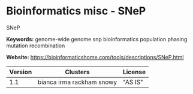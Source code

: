 # Bioinformatics misc - SNeP

SNeP

**Keywords:** genome-wide genome snp bioinformatics population phasing mutation recombination

**Website:** <https://bioinformaticshome.com/tools/descriptions/SNeP.html>

| Version | Clusters | License |
| ------- | -------- | ------- |
| 1.1 | bianca irma rackham snowy | "AS IS" |
